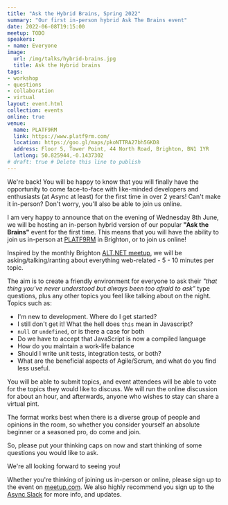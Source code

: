 ```yaml
---
title: "Ask the Hybrid Brains, Spring 2022"
summary: "Our first in-person hybrid Ask The Brains event"
date: 2022-06-08T19:15:00
meetup: TODO
speakers:
- name: Everyone
image:
  url: /img/talks/hybrid-brains.jpg
  title: Ask the Hybrid brains
tags:
- workshop
- questions
- collaboration
- virtual
layout: event.html
collection: events
online: true
venue:
  name: PLATF9RM
  link: https://www.platf9rm.com/
  location: https://goo.gl/maps/pkoNTTRA27bh5GKD8
  address: Floor 5, Tower Point, 44 North Road, Brighton, BN1 1YR
  latlong: 50.825944,-0.1437302
# draft: true # Delete this line to publish
---
```

We're back! You will be happy to know that you will finally have the opportunity to come face-to-face with like-minded developers and enthusiasts (at Async at least) for the first time in over 2 years! Can't make it in-person? Don't worry, you'll also be able to join us online.

I am very happy to announce that on the evening of Wednesday 8th June, we will be hosting an in-person hybrid version of our popular __"Ask the Brains"__ event for the first time. This means that you will have the ability to join us in-person at [PLATF9RM](https://goo.gl/maps/pkoNTTRA27bh5GKD8) in Brighton, or to join us online!

Inspired by the monthly Brighton [ALT.NET meetup](http://brightonalt.net/), we will be asking/talking/ranting about everything web-related - 5 - 10 minutes per topic.

The aim is to create a friendly environment for everyone to ask their _"that thing you've never understood but always been too afraid to ask"_ type questions, plus any other topics you feel like talking about on the night. Topics such as:

- I'm new to development. Where do I get started?
- I still don't get it! What the hell does `this` mean in Javascript?
- `null` or `undefined`, or is there a case for both
- Do we have to accept that JavaScript is now a compiled language
- How do you maintain a work-life balance
- Should I write unit tests, integration tests, or both?
- What are the beneficial aspects of Agile/Scrum, and what do you find less useful.

You will be able to submit topics, and event attendees will be able to vote for the topics they would like to discuss. We will run the online discussion for about an hour, and afterwards, anyone who wishes to stay can share a virtual pint.

The format works best when there is a diverse group of people and opinions in the room, so whether you consider yourself an absolute beginner or a seasoned pro, do come and join.

So, please put your thinking caps on now and start thinking of some questions you would like to ask.

We're all looking forward to seeing you!

Whether you're thinking of joining us in-person or online, please sign up to the event on [meetup.com](TODO). We also highly recommend you sign up to the [Async Slack](https://join.slack.com/t/asyncjs/shared_invite/zt-12okz6cc1-qcX1c2aXAN0M_EXnKNzH5A) for more info, and updates.
